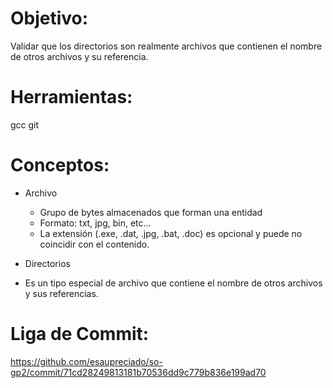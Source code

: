 #  Objetivo:
Validar que los directorios son realmente archivos que contienen el nombre de otros archivos y su referencia.

# Herramientas:
gcc
git

# Conceptos:
* Archivo
  * Grupo de bytes almacenados que forman una entidad
  * Formato: txt, jpg, bin, etc...
  * La extensión (.exe, .dat, .jpg, .bat, .doc) es opcional y puede no coincidir con el contenido.
 
 * Directorios
  * Es un tipo especial de archivo que contiene el nombre de otros archivos y sus referencias. 
  
  
  # Liga de Commit:
  https://github.com/esaupreciado/so-gp2/commit/71cd28249813181b70536dd9c779b836e199ad70
  
